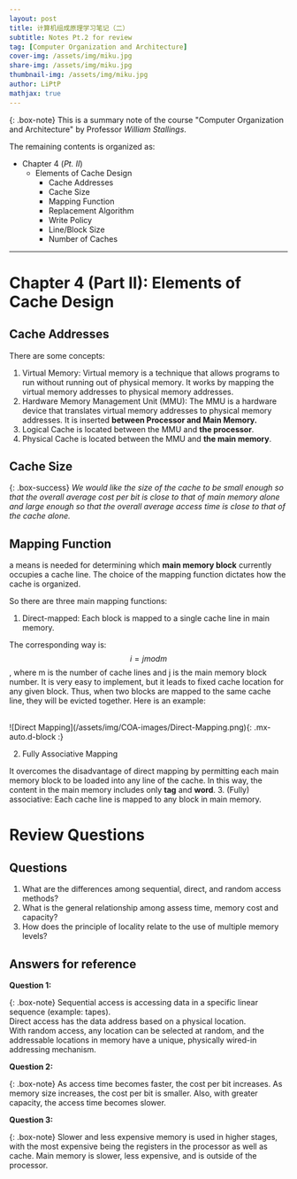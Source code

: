 ```yaml
---
layout: post
title: 计算机组成原理学习笔记（二）
subtitle: Notes Pt.2 for review
tag: [Computer Organization and Architecture]
cover-img: /assets/img/miku.jpg
share-img: /assets/img/miku.jpg
thumbnail-img: /assets/img/miku.jpg
author: LiPtP
mathjax: true
---
```


{: .box-note}
This is a summary note of the course "Computer Organization and Architecture" by Professor *William Stallings*. 

The remaining contents is organized as:
- Chapter 4 (*Pt. II*)
    - Elements of Cache Design
        - Cache Addresses
        - Cache Size
        - Mapping Function
        - Replacement Algorithm
        - Write Policy
        - Line/Block Size
        - Number of Caches


-------

# Chapter 4 (Part II): Elements of Cache Design
## Cache Addresses
There are some concepts:
1. Virtual Memory: Virtual memory is a technique that allows programs to run without running out of physical memory. It works by mapping the virtual memory addresses to physical memory addresses.
2. Hardware Memory Management Unit (MMU): The MMU is a hardware device that translates virtual memory addresses to physical memory addresses. It is inserted **between Processor and Main Memory.**
3. Logical Cache is located between the MMU and **the processor**.
4. Physical Cache is located between the MMU and **the main memory**.

## Cache Size

{: .box-success}
*We would like the size of the cache to be small enough so that the overall average cost per bit is close to that of main memory alone and large enough so that the overall average access time is close to that of the cache alone.*

## Mapping Function
a means is needed for determining which **main memory block** currently occupies a cache
line. The choice of the mapping function dictates how the cache is organized.

So there are three main mapping functions:
1. Direct-mapped: Each block is mapped to a single cache line in main memory.
 
The corresponding way is: $$i = j mod m$$, where m is the number of cache lines and j is the main memory block number. It is very easy to implement, but it leads to fixed cache location for any given block. Thus, when two blocks are mapped to the same cache line, they will be evicted together. Here is an example:

<br/>
    ![Direct Mapping](/assets/img/COA-images/Direct-Mapping.png){: .mx-auto.d-block :}
    <br/>

2. Fully Associative Mapping

It overcomes the disadvantage of direct mapping by permitting each main memory block to be loaded into any line of the cache. In this way, the content in the main memory includes only **tag** and **word**.
3. (Fully) associative: Each cache line is mapped to any block in main memory.
# Review Questions
## Questions
1. What are the differences among sequential, direct, and random access methods?
2. What is the general relationship among assess time, memory cost and capacity?
3. How does the principle of locality relate to the use of multiple memory levels?

## Answers for reference

**Question 1:**

{: .box-note}
Sequential access is accessing data in a specific linear sequence (example: tapes).<br/>Direct access has the data address based on a physical location.<br/>With random access, any location can be selected at random, and the addressable locations in memory have a unique, physically wired-in addressing mechanism.

**Question 2:**

{: .box-note}
As access time becomes faster, the cost per bit increases. As memory size increases, the cost per bit is smaller. Also, with greater capacity, the access time becomes slower.

**Question 3:**

{: .box-note}
Slower and less expensive memory is used in higher stages, with the most expensive being the registers in the processor as well as cache. Main memory is slower, less expensive, and is outside of the processor.
